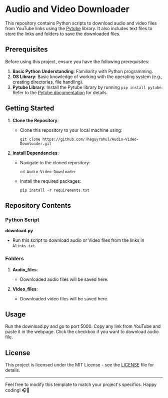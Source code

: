 # Audio and Video Downloader

This repository contains Python scripts to download audio and video files from YouTube links using the [Pytube](https://pytube.io/) library. It also includes text files to store the links and folders to save the downloaded files.

## Prerequisites

Before using this project, ensure you have the following prerequisites:

1. **Basic Python Understanding**: Familiarity with Python programming.
2. **OS Library**: Basic knowledge of working with the operating system (e.g., creating directories, file handling).
3. **Pytube Library**: Install the Pytube library by running `pip install pytube`. Refer to the [Pytube documentation](https://pytube.io/en/latest/) for details.

## Getting Started

1. **Clone the Repository**:
   - Clone this repository to your local machine using:
     ```
     git clone https://github.com/Theguyrahul/Audio-Video-Downloader.git
     ```

2. **Install Dependencies**:
   - Navigate to the cloned repository:
     ```
     cd Audio-Video-Downloader
     ```
   - Install the required packages:
     ```
     pip install -r requirements.txt
     ```

## Repository Contents

### Python Script

**download.py**
   - Run this script to download audio or Video files from the links in `Alinks.txt`.

### Folders

1. **Audio_files**:
   - Downloaded audio files will be saved here.

2. **Video_files**:
   - Downloaded video files will be saved here.

## Usage
Run the download.py and go to port 5000. Copy any link from YouTube and paste it in the webpage. Click the checkbox if you want to download audio file.

## License

This project is licensed under the MIT License - see the [LICENSE](LICENSE) file for details.

---

Feel free to modify this template to match your project's specifics. Happy coding! 🎧🎥
